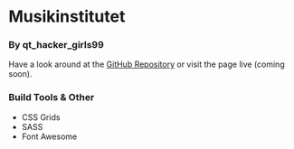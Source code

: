 # Musikinstitutet
###  By qt_hacker_girls99

Have a look around at the [GitHub Repository](https://github.com/uddesson/musikgaris) or visit the page live (coming soon).

### Build Tools & Other
* CSS Grids
* SASS
* Font Awesome